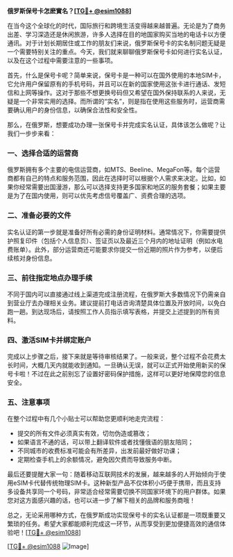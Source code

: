 **俄罗斯保号卡怎麽實名？[[TG💪+ @esim1088](https://t.me/s/esim1088)]**

在当今这个全球化的时代，国际旅行和跨境生活变得越来越普遍。无论是为了商务出差、学习深造还是休闲旅游，许多人选择在目的地国家购买当地的电话卡以方便通讯。对于计划长期居住或工作的朋友们来说，俄罗斯保号卡的实名制问题无疑是一个需要特别关注的重点。今天，我们就来聊聊俄罗斯保号卡如何进行实名认证，以及在这个过程中需要注意的一些事项。

首先，什么是保号卡呢？简单来说，保号卡是一种可以在国外使用的本地SIM卡，它允许用户保留原有的手机号码，并且可以在新的国家使用这张卡进行通话、发短信和上网等操作。这对于那些不想更换号码但又希望在国外保持联系的人来说，无疑是一个非常实用的选择。而所谓的“实名”，则是指在使用这些服务时，运营商需要确认用户的身份信息，以确保合法性和安全性。

那么，在俄罗斯，想要成功办理一张保号卡并完成实名认证，具体该怎么做呢？让我们一步步来看：

### 一、选择合适的运营商

俄罗斯拥有多个主要的电信运营商，如MTS、Beeline、MegaFon等。每个运营商都有自己的特点和服务范围，因此在选择时可以根据个人需求来决定。比如，如果你经常需要出国漫游，那么可以选择支持更多国家和地区的服务套餐；如果主要是为了在国内使用，则可以优先考虑信号覆盖广、资费合理的选项。

### 二、准备必要的文件

实名认证的第一步就是准备好所有必需的身份证明材料。通常情况下，你需要提供护照复印件（包括个人信息页）、签证页以及最近三个月内的地址证明（例如水电费账单）。此外，部分运营商还可能要求你提交一份近期的照片作为参考，以便后续核对身份信息。

### 三、前往指定地点办理手续

不同于国内可以直接通过线上渠道完成注册流程，在俄罗斯大多数情况下仍需亲自到营业厅去办理相关业务。建议提前打电话咨询清楚具体位置及开放时间，以免白跑一趟。到达现场后，请按照工作人员指示填写表格，并提交上述提到的所有资料。

### 四、激活SIM卡并绑定账户

完成以上步骤之后，接下来就是等待审核结果了。一般来说，整个过程不会花费太长时间，大概几天内就能收到通知。一旦确认无误，就可以正式开始使用新买的保号卡啦！不过在此之前别忘了设置好密码保护措施，这样可以更好地保障您的信息安全。

### 五、注意事项

在整个过程中有几个小贴士可以帮助您更顺利地走完流程：
- 提交的所有文件必须真实有效，切勿伪造或篡改；
- 如果语言不通的话，可以带上翻译软件或者找懂俄语的朋友陪同；
- 不同城市的收费标准可能会有所差异，出发前最好做好功课；
- 定期检查手机上的余额情况，避免因欠费而导致服务中断。

最后还要提醒大家一句：随着移动互联网技术的发展，越来越多的人开始倾向于使用eSIM卡代替传统物理SIM卡。这种新型产品不仅体积小巧便于携带，而且支持多设备共享同一个号码，非常适合经常需要切换不同国家环境下的用户群体。如果您对这方面感兴趣的话，也可以进一步了解下相关的品牌和服务商哦！

总之，无论采用哪种方式，在俄罗斯成功实现保号卡的实名认证都是一项既重要又繁琐的任务。希望大家都能顺利完成这一环节，从而享受到更加便捷高效的通信体验吧！[[TG💪+ @esim1088](https://t.me/s/esim1088)]

[[TG💪+ @esim1088](https://t.me/s/esim1088) ![Image](https://i.postimg.cc/4NQfJmqS/Snipaste-2025-05-13-00-14-12.png)]